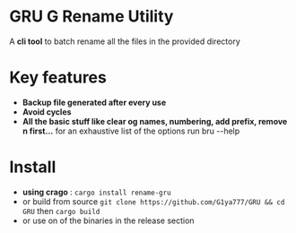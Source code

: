 # GRU G Rename Utility

A **cli tool** to batch rename all the files in the provided directory

# Key features

* **Backup file generated after every use**
* **Avoid cycles**
* **All the basic stuff like clear og names, numbering, add prefix, remove n first...** for an exhaustive list of the options run bru --help

# Install
* **using crago** : `cargo install rename-gru`
* or build from source `git clone https://github.com/G1ya777/GRU && cd GRU` then `cargo build`
* or use on of the binaries in the release section

